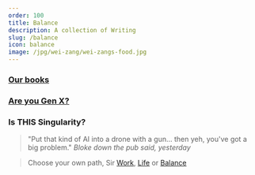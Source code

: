 ```yaml
---
order: 100
title: Balance
description: A collection of Writing
slug: /balance
icon: balance
image: /jpg/wei-zang/wei-zangs-food.jpg
---
```


### [Our books](/balance/books)

### [Are you Gen X?](/balance/gen-x)

### Is THIS Singularity?

> "Put that kind of AI into a drone with a gun... then yeh, you've got a big problem." _Bloke down the pub said, yesterday_

> Choose your own path, Sir [Work](/work), [Life](/life) or [Balance](/balance)

